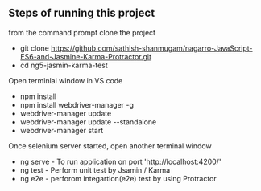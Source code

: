 ## Steps of running this project
from the command prompt clone the project
* git clone https://github.com/sathish-shanmugam/nagarro-JavaScript-ES6-and-Jasmine-Karma-Protractor.git
* cd ng5-jasmin-karma-test

Open terminlal window in VS code
* npm install
* npm install webdriver-manager -g
* webdriver-manager update
* webdriver-manager update --standalone
* webdriver-manager start

Once selenium server started, open another terminal window
* ng serve - To run application on port 'http://localhost:4200/'
* ng test - Perform unit test by Jsamin / Karma
* ng e2e - perforom integartion(e2e) test by using Protractor

